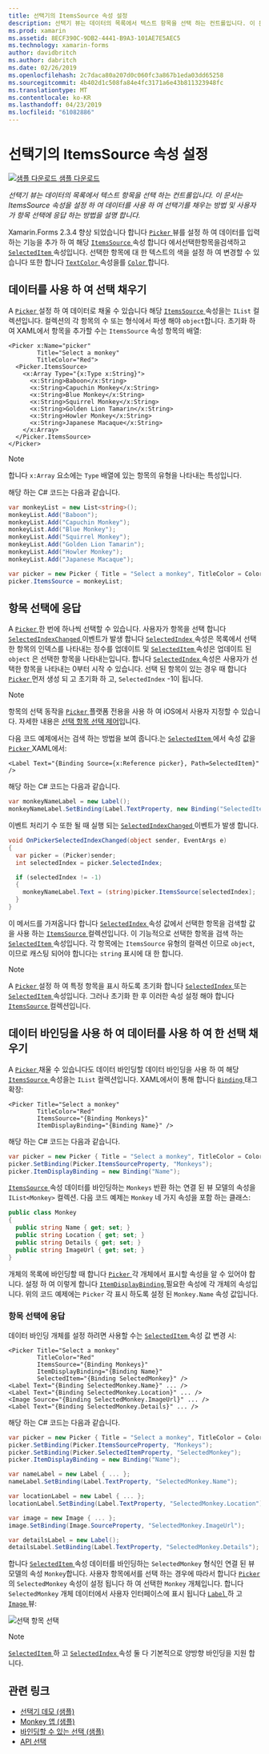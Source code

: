 ```yaml
---
title: 선택기의 ItemsSource 속성 설정
description: 선택기 뷰는 데이터의 목록에서 텍스트 항목을 선택 하는 컨트롤입니다. 이 문서는 ItemsSource 속성을 설정 하 여 데이터를 사용 하 여 선택기를 채우는 방법 및 사용자가 항목 선택에 응답 하는 방법을 설명 합니다.
ms.prod: xamarin
ms.assetid: 8ECF390C-9DB2-4441-B9A3-101AE7E5AEC5
ms.technology: xamarin-forms
author: davidbritch
ms.author: dabritch
ms.date: 02/26/2019
ms.openlocfilehash: 2c7daca80a207d0c060fc3a867b1eda03dd65258
ms.sourcegitcommit: 4b402d1c508fa84e4fc3171a6e43b811323948fc
ms.translationtype: MT
ms.contentlocale: ko-KR
ms.lasthandoff: 04/23/2019
ms.locfileid: "61082886"
---
```

# <a name="setting-a-pickers-itemssource-property"></a>선택기의 ItemsSource 속성 설정

[![샘플 다운로드](~/media/shared/download.png) 샘플 다운로드](https://developer.xamarin.com/samples/xamarin-forms/UserInterface/MonkeyAppPicker/)

_선택기 뷰는 데이터의 목록에서 텍스트 항목을 선택 하는 컨트롤입니다. 이 문서는 ItemsSource 속성을 설정 하 여 데이터를 사용 하 여 선택기를 채우는 방법 및 사용자가 항목 선택에 응답 하는 방법을 설명 합니다._

Xamarin.Forms 2.3.4 향상 되었습니다 합니다 [ `Picker` ](xref:Xamarin.Forms.Picker) 뷰를 설정 하 여 데이터를 입력 하는 기능을 추가 하 여 해당 [ `ItemsSource` ](xref:Xamarin.Forms.Picker.ItemsSource) 속성 합니다 에서선택한항목을검색하고[ `SelectedItem` ](xref:Xamarin.Forms.Picker.SelectedItem) 속성입니다. 선택한 항목에 대 한 텍스트의 색을 설정 하 여 변경할 수 있습니다 또한 합니다 [ `TextColor` ](xref:Xamarin.Forms.Picker.TextColor) 속성을를 [ `Color` ](xref:Xamarin.Forms.Color)합니다.

## <a name="populating-a-picker-with-data"></a>데이터를 사용 하 여 선택 채우기

A [ `Picker` ](xref:Xamarin.Forms.Picker) 설정 하 여 데이터로 채울 수 있습니다 해당 [ `ItemsSource` ](xref:Xamarin.Forms.Picker.ItemsSource) 속성을는 `IList` 컬렉션입니다. 컬렉션의 각 항목의 수 또는 형식에서 파생 해야 `object`합니다. 초기화 하 여 XAML에서 항목을 추가할 수는 `ItemsSource` 속성 항목의 배열:

```xaml
<Picker x:Name="picker"
        Title="Select a monkey"
        TitleColor="Red">
  <Picker.ItemsSource>
    <x:Array Type="{x:Type x:String}">
      <x:String>Baboon</x:String>
      <x:String>Capuchin Monkey</x:String>
      <x:String>Blue Monkey</x:String>
      <x:String>Squirrel Monkey</x:String>
      <x:String>Golden Lion Tamarin</x:String>
      <x:String>Howler Monkey</x:String>
      <x:String>Japanese Macaque</x:String>
    </x:Array>
  </Picker.ItemsSource>
</Picker>
```

> [!NOTE]
> 합니다 `x:Array` 요소에는 `Type` 배열에 있는 항목의 유형을 나타내는 특성입니다.

해당 하는 C# 코드는 다음과 같습니다.

```csharp
var monkeyList = new List<string>();
monkeyList.Add("Baboon");
monkeyList.Add("Capuchin Monkey");
monkeyList.Add("Blue Monkey");
monkeyList.Add("Squirrel Monkey");
monkeyList.Add("Golden Lion Tamarin");
monkeyList.Add("Howler Monkey");
monkeyList.Add("Japanese Macaque");

var picker = new Picker { Title = "Select a monkey", TitleColor = Color.Red };
picker.ItemsSource = monkeyList;
```

## <a name="responding-to-item-selection"></a>항목 선택에 응답

A [ `Picker` ](xref:Xamarin.Forms.Picker) 한 번에 하나씩 선택할 수 있습니다. 사용자가 항목을 선택 합니다 [ `SelectedIndexChanged` ](xref:Xamarin.Forms.Picker.SelectedIndexChanged) 이벤트가 발생 합니다 [ `SelectedIndex` ](xref:Xamarin.Forms.Picker.SelectedIndex) 속성은 목록에서 선택한 항목의 인덱스를 나타내는 정수를 업데이트 및 [ `SelectedItem` ](xref:Xamarin.Forms.Picker.SelectedItem) 속성은 업데이트 된 `object` 은 선택한 항목을 나타내는입니다. 합니다 [ `SelectedIndex` ](xref:Xamarin.Forms.Picker.SelectedIndex) 속성은 사용자가 선택한 항목을 나타내는 0부터 시작 수 있습니다. 선택 된 항목이 있는 경우 때 합니다 [ `Picker` ](xref:Xamarin.Forms.Picker) 먼저 생성 되 고 초기화 하 고, `SelectedIndex` -1이 됩니다.

> [!NOTE]
> 항목의 선택 동작을 [ `Picker` ](xref:Xamarin.Forms.Picker) 플랫폼 전용을 사용 하 여 iOS에서 사용자 지정할 수 있습니다. 자세한 내용은 [선택 항목 선택 제어](~/xamarin-forms/platform/ios/picker-selection.md)입니다.

다음 코드 예제에서는 검색 하는 방법을 보여 줍니다.는 [ `SelectedItem` ](xref:Xamarin.Forms.Picker.SelectedItem) 에서 속성 값을 [ `Picker` ](xref:Xamarin.Forms.Picker) XAML에서:

```xaml
<Label Text="{Binding Source={x:Reference picker}, Path=SelectedItem}" />
```

해당 하는 C# 코드는 다음과 같습니다.

```csharp
var monkeyNameLabel = new Label();
monkeyNameLabel.SetBinding(Label.TextProperty, new Binding("SelectedItem", source: picker));
```

이벤트 처리기 수 또한 될 때 실행 되는 [ `SelectedIndexChanged` ](xref:Xamarin.Forms.Picker.SelectedIndexChanged) 이벤트가 발생 합니다.

```csharp
void OnPickerSelectedIndexChanged(object sender, EventArgs e)
{
  var picker = (Picker)sender;
  int selectedIndex = picker.SelectedIndex;

  if (selectedIndex != -1)
  {
    monkeyNameLabel.Text = (string)picker.ItemsSource[selectedIndex];
  }
}
```

이 메서드를 가져옵니다 합니다 [ `SelectedIndex` ](xref:Xamarin.Forms.Picker.SelectedIndex) 속성 값에서 선택한 항목을 검색할 값을 사용 하는 [ `ItemsSource` ](xref:Xamarin.Forms.Picker.ItemsSource) 컬렉션입니다. 이 기능적으로 선택한 항목을 검색 하는 [ `SelectedItem` ](xref:Xamarin.Forms.Picker.SelectedItem) 속성입니다. 각 항목에는 `ItemsSource` 유형의 컬렉션 이므로 `object`, 이므로 캐스팅 되어야 합니다는 `string` 표시에 대 한 합니다.

> [!NOTE]
> A [ `Picker` ](xref:Xamarin.Forms.Picker) 설정 하 여 특정 항목을 표시 하도록 초기화 합니다 [ `SelectedIndex` ](xref:Xamarin.Forms.Picker.SelectedIndex) 또는 [ `SelectedItem` ](xref:Xamarin.Forms.Picker.SelectedItem) 속성입니다. 그러나 초기화 한 후 이러한 속성 설정 해야 합니다 [ `ItemsSource` ](xref:Xamarin.Forms.Picker.ItemsSource) 컬렉션입니다.

## <a name="populating-a-picker-with-data-using-data-binding"></a>데이터 바인딩을 사용 하 여 데이터를 사용 하 여 한 선택 채우기

A [ `Picker` ](xref:Xamarin.Forms.Picker) 채울 수 있습니다도 데이터 바인딩할 데이터 바인딩을 사용 하 여 해당 [ `ItemsSource` ](xref:Xamarin.Forms.Picker.ItemsSource) 속성을는 `IList` 컬렉션입니다. XAML에서이 통해 합니다 [ `Binding` ](xref:Xamarin.Forms.Xaml.BindingExtension) 태그 확장:

```xaml
<Picker Title="Select a monkey"
        TitleColor="Red"
        ItemsSource="{Binding Monkeys}"
        ItemDisplayBinding="{Binding Name}" />
```

해당 하는 C# 코드는 다음과 같습니다.

```csharp
var picker = new Picker { Title = "Select a monkey", TitleColor = Color.Red };
picker.SetBinding(Picker.ItemsSourceProperty, "Monkeys");
picker.ItemDisplayBinding = new Binding("Name");
```

[ `ItemsSource` ](xref:Xamarin.Forms.Picker.ItemsSource) 속성 데이터를 바인딩하는 `Monkeys` 반환 하는 연결 된 뷰 모델의 속성을 `IList<Monkey>` 컬렉션. 다음 코드 예제는 `Monkey` 네 가지 속성을 포함 하는 클래스:

```csharp
public class Monkey
{
  public string Name { get; set; }
  public string Location { get; set; }
  public string Details { get; set; }
  public string ImageUrl { get; set; }
}
```

개체의 목록에 바인딩할 때 합니다 [ `Picker` ](xref:Xamarin.Forms.Picker) 각 개체에서 표시할 속성을 알 수 있어야 합니다. 설정 하 여 이렇게 합니다 [ `ItemDisplayBinding` ](xref:Xamarin.Forms.Picker.ItemDisplayBinding) 필요한 속성에 각 개체의 속성입니다. 위의 코드 예제에는 `Picker` 각 표시 하도록 설정 된 `Monkey.Name` 속성 값입니다.

### <a name="responding-to-item-selection"></a>항목 선택에 응답

데이터 바인딩 개체를 설정 하려면 사용할 수는 [ `SelectedItem` ](xref:Xamarin.Forms.Picker.SelectedItem) 속성 값 변경 시:

```xaml
<Picker Title="Select a monkey"
        TitleColor="Red"
        ItemsSource="{Binding Monkeys}"
        ItemDisplayBinding="{Binding Name}"
        SelectedItem="{Binding SelectedMonkey}" />
<Label Text="{Binding SelectedMonkey.Name}" ... />
<Label Text="{Binding SelectedMonkey.Location}" ... />
<Image Source="{Binding SelectedMonkey.ImageUrl}" ... />
<Label Text="{Binding SelectedMonkey.Details}" ... />
```

해당 하는 C# 코드는 다음과 같습니다.

```csharp
var picker = new Picker { Title = "Select a monkey", TitleColor = Color.Red };
picker.SetBinding(Picker.ItemsSourceProperty, "Monkeys");
picker.SetBinding(Picker.SelectedItemProperty, "SelectedMonkey");
picker.ItemDisplayBinding = new Binding("Name");

var nameLabel = new Label { ... };
nameLabel.SetBinding(Label.TextProperty, "SelectedMonkey.Name");

var locationLabel = new Label { ... };
locationLabel.SetBinding(Label.TextProperty, "SelectedMonkey.Location");

var image = new Image { ... };
image.SetBinding(Image.SourceProperty, "SelectedMonkey.ImageUrl");

var detailsLabel = new Label();
detailsLabel.SetBinding(Label.TextProperty, "SelectedMonkey.Details");
```

합니다 [ `SelectedItem` ](xref:Xamarin.Forms.Picker.SelectedItem) 속성 데이터를 바인딩하는 `SelectedMonkey` 형식인 연결 된 뷰 모델의 속성 `Monkey`합니다. 사용자 항목에서를 선택 하는 경우에 따라서 합니다 [ `Picker` ](xref:Xamarin.Forms.Picker)의 `SelectedMonkey` 속성이 설정 됩니다 하 여 선택한 `Monkey` 개체입니다. 합니다 `SelectedMonkey` 개체 데이터에서 사용자 인터페이스에 표시 됩니다 [ `Label` ](xref:Xamarin.Forms.Label) 하 고 [ `Image` ](xref:Xamarin.Forms.Image) 뷰:

![](populating-itemssource-images/monkeys.png "선택 항목 선택")

> [!NOTE]
> [ `SelectedItem` ](xref:Xamarin.Forms.Picker.SelectedItem) 하 고 [ `SelectedIndex` ](xref:Xamarin.Forms.Picker.SelectedIndex) 속성 둘 다 기본적으로 양방향 바인딩을 지원 합니다.

## <a name="related-links"></a>관련 링크

- [선택기 데모 (샘플)](https://developer.xamarin.com/samples/xamarin-forms/UserInterface/PickerDemo/)
- [Monkey 앱 (샘플)](https://developer.xamarin.com/samples/xamarin-forms/UserInterface/MonkeyAppPicker/)
- [바인딩할 수 있는 선택 (샘플)](https://developer.xamarin.com/samples/xamarin-forms/UserInterface/BindablePicker/)
- [API 선택](xref:Xamarin.Forms.Picker)
